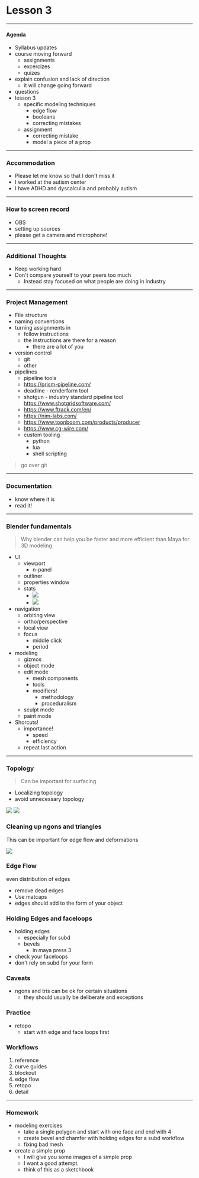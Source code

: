 # Lesson 3
---

#### Agenda
- Syllabus updates
- course moving forward
	- assignments
	- excercizes
	- quizes
- explain confusion and lack of direction
	- it will change going forward
- questions
- lesson 3
	- specific modeling techniques
		- edge flow
		- booleans
		- correcting mistakes
	- assignment
		- correcting mistake
		- model a piece of a prop

---
### Accommodation
- Please let me know so that I don't miss it
- I worked at the autism center 
- I have ADHD and dyscalculia and probably autism

---
### How to screen record
- OBS
- setting up sources
- please get a camera and microphone!


---
### Additional Thoughts
- Keep working hard
- Don't compare yourself to your peers too much
	- Instead stay focused on what people are doing in industry

---
### Project Management
- File structure
- naming conventions
- turning assignments in
	- follow instructions
	- the instructions are there for a reason
		- there are a lot of you
- version control
	- git
	- other
- pipelines
	- pipeline tools
	- https://prism-pipeline.com/
	- deadline - renderfarm tool
	- shotgun - industry standard pipeline tool https://www.shotgridsoftware.com/
	- https://www.ftrack.com/en/
	- https://nim-labs.com/
	- https://www.toonboom.com/products/producer
	- https://www.cg-wire.com/
	- custom tooling
		- python
		- lua
		- shell scripting

>go over git

---
### Documentation
- know where it is
- read it!

---

### Blender fundamentals

> Why blender can help you be faster and more efficient than Maya for 3D modeling

- UI
	- viewport
		- n-panel
	- outliner
	- properties window
	- stats
		- ![](attachments/Pasted%20image%2020220831100703.png)
		- ![](attachments/Pasted%20image%2020220831100741.png)
- navigation
	- orbiting view
	- ortho/perspective
	- local view
	- focus
		- middle click
		- period
- modeling
	- gizmos
	- object mode
	- edit mode
		- mesh components
		- tools
		- modifiers!
			- methodology
			- proceduralism
	- sculpt mode
	- paint mode
- Shorcuts!
	- importance!
		- speed
		- efficiency
	- repeat last action


---
### Topology

> Can be important for surfacing

- Localizing topology
- avoid unnecessary topology


![](attachments/Pasted%20image%2020220831100126.png)
![](attachments/Pasted%20image%2020220831100155.png)

### Cleaning up ngons and triangles
This can be important for edge flow and deformations

![](attachments/Pasted%20image%2020220831101411.png)

### Edge Flow
even distribution of edges

- remove dead edges
- Use matcaps
- edges should add to the form of your object

### Holding Edges and faceloops
- holding edges
	- especially for subd
	- bevels
		- in maya press 3
- check your faceloops
- don't rely on subd for your form

### Caveats
- ngons and tris can be ok for certain situations
	- they should usually be deliberate and exceptions

### Practice
- retopo
	- start with edge and face loops first

### Workflows
1. reference
2. curve guides
3. blockout
4. edge flow
5. retopo
6. detail

---

### Homework

- modeling exercises
	- take a single polygon and start with one face and end with 4
	- create bevel and chamfer with holding edges for a subd workflow
	- fixing bad mesh
- create a simple prop
	- I will give you some images of a simple prop
	- I want a good attempt.
	- think of this as a sketchbook